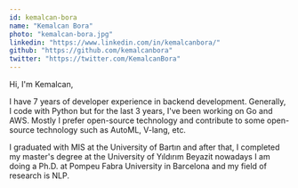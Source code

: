 ```yaml
---
id: kemalcan-bora
name: "Kemalcan Bora"
photo: "kemalcan-bora.jpg"
linkedin: "https://www.linkedin.com/in/kemalcanbora/"
github: "https://github.com/kemalcanbora"
twitter: "https://twitter.com/KemalcanBora"
---
```


Hi, I'm Kemalcan,

I have 7 years of developer experience in backend development. Generally, I code with Python but for the last 3 years, I've been working on Go and AWS. Mostly I prefer open-source technology and contribute to some open-source technology such as AutoML, V-lang, etc.

I graduated with MIS at the University of Bartın and after that, I completed my master's degree at the University of Yıldırım Beyazit nowadays I am doing a Ph.D. at Pompeu Fabra University in Barcelona and my field of research is NLP.

